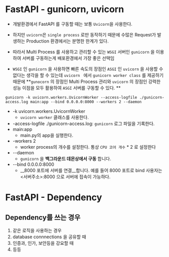 # FastAPI - gunicorn, uvicorn

* 개발환경에서 FastAPI 를 구동할 때는 보통 `Uvicorn`을 사용한다.
* 하지만 `uvicorn`은 `single process` 로만 동작하기 때문에 수많은 Request가 발생하는 Production 환경에서는 분명한 한계가 있다.
* 따라서 Multi Process 를 사용하고 관리할 수 있는 `WSGI` 서버인 `gunicorn` 을 이용하여 서버를 구동하는게 배포환경에서 가장 좋은 선택임

* `WSGI` 인 `gunicorn` 을 사용하면 빠른 속도의 장점인 `ASGI` 인 `uvicorn` 을 사용할 수 없다는 생각을 할 수 있는데 `uvicorn ` 에서 `gunicorn worker class` 를 제공하기 때문에 **`gunocorn` 의 장점인 Multi Process 관리와 `uvicorn` 의 장점인 강력한 성능 이점을 모두 활용하여 `ASGI` 서버를 구동할 수 있다. **



```shell
gunicorn -k uvicorn.workers.UvicornWorker --access-logfile ./gunicorn-access.log main:app --bind 0.0.0.0:8000 --workers 2 --daemon
```

* -k uvicorn.workers.UvicornWorker 
  * `uvicorn worker` 클래스를 사용한다.
* -access-logfile ./gunicorn-access.log: `gunicorn` 로그 파일을 기록한다.
* main:app 
  * main.py의 app을 실행한다.
* -workers 2
  * worker process의 개수를 설정한다. 통상 `CPU 코어 개수` * 2 로 설정한다
* --daemon 
  * `gunicorn` 을 __백그라운드 데몬상에서 구동__ 합니다.
* --bind 0.0.0.0:8000
  * __8000 포트에 서버를 연결__합니다. 예를 들어 8000 포트로 bind 사용자는 <서버주소>:8000 으로 서버에 접속이 가능하다.





# FastAPI - Dependency



## Dependency를 쓰는 경우

1. 같은 로직을 사용하는 경우
2. database connnections 을 공유할 때
3. 인증과, 인가, 보안등을 강요할 때
4. 등등

